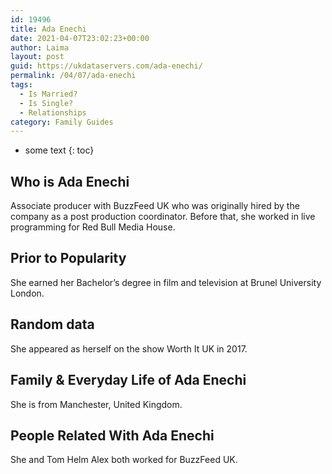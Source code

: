 ```yaml
---
id: 19496
title: Ada Enechi
date: 2021-04-07T23:02:23+00:00
author: Laima
layout: post
guid: https://ukdataservers.com/ada-enechi/
permalink: /04/07/ada-enechi
tags:
  - Is Married?
  - Is Single?
  - Relationships
category: Family Guides
---
```


* some text
{: toc}


## Who is Ada Enechi
                  
                  
                  
Associate producer with BuzzFeed UK who was originally hired by the company as a post production coordinator. Before that, she worked in live programming for Red Bull Media House.
                  
              
            
              
            
                
                
                
## Prior to Popularity
                  
                  
                  
She earned her Bachelor&#8217;s degree in film and television at Brunel University London.
                  
              
            
              
            
                
                
                
## Random data
                  
                  
                  
She appeared as herself on the show Worth It UK in 2017.
                  
              
            
              
            
                
                
                
## Family & Everyday Life of Ada Enechi
                  
                  
                  
She is from Manchester, United Kingdom.
                  
              
            
              
            
                
                
                
## People Related With Ada Enechi
                  
                  
                  
She and Tom Helm Alex both worked for BuzzFeed UK.
                  
              
            
              
            
                
              
            
              
              
            
            
              
            
          
          
          